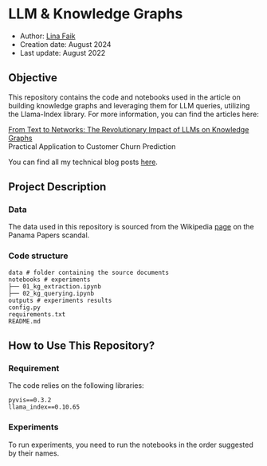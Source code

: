 # LLM & Knowledge Graphs

- Author: [Lina Faik](https://www.linkedin.com/in/lina-faik/)
- Creation date: August 2024
- Last update: August 2022

## Objective

This repository contains the code and notebooks used in the article on building knowledge graphs and leveraging them for LLM queries, utilizing the Llama-Index library. For more information, you can find the articles here:

[From Text to Networks: The Revolutionary Impact of LLMs on Knowledge Graphs](https://medium.com/@linafaik)   
Practical Application to Customer Churn Prediction

<div class="alert alert-block alert-info"> You can find all my technical blog posts <a href = https://linafaik.medium.com/>here</a>. </div>

## Project Description

### Data

The data used in this repository is sourced from the Wikipedia [page](https://fr.wikipedia.org/wiki/Panama_Papers) on the Panama Papers scandal.


### Code structure

```
data # folder containing the source documents
notebooks # experiments
├── 01_kg_extraction.ipynb 
├── 02_kg_querying.ipynb
outputs # experiments results
config.py
requirements.txt
README.md
```

## How to Use This Repository?

### Requirement

The code relies on the following libraries:

```
pyvis==0.3.2
llama_index==0.10.65
```

### Experiments

To run experiments, you need to run the notebooks in the order suggested by their names. 